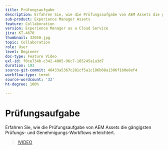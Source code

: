 ```yaml
---
title: Prüfungsaufgabe
description: Erfahren Sie, wie die Prüfungsaufgabe von AEM Assets die gängigsten Prüfungs- und Genehmigungs-Workflows erleichtert.
sub-product: Experience Manager Assets
feature: Collaboration
version: Experience Manager as a Cloud Service
jira: KT-4670
thumbnail: 32050.jpg
topic: Collaboration
role: User
level: Beginner
doc-type: Feature Video
exl-id: f0ce734b-c342-4005-96c7-185245a1a3d7
duration: 193
source-git-commit: 48433a5367c281cf5a1c106b08a1306f1b0e8ef4
workflow-type: tm+mt
source-wordcount: '32'
ht-degree: 100%

---
```


# Prüfungsaufgabe

Erfahren Sie, wie die Prüfungsaufgabe von AEM Assets die gängigsten Prüfungs- und Genehmigungs-Workflows erleichtert.

>[!VIDEO](https://video.tv.adobe.com/v/32050?quality=12&learn=on)
